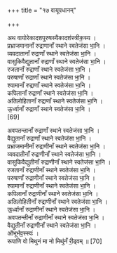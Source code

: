 +++
title = "१७ वायूपधानम्"

+++

अथ वायोरेकादशपुरुषस्यैकादश॑स्त्रीक॒स्य ।  
प्रभ्राजमानानाँ रुद्राणानाँ स्थाने स्वतेज॑सा भा॒नि ।  
व्यवदातानाँ रुद्राणाँ स्थाने स्वतेज॑सा भा॒नि ।  
वासुकिवैद्युतानाँ रुद्राणाँ स्थाने स्वतेज॑सा भा॒नि ।  
रजतानाँ रुद्राणाँ स्थाने स्वतेज॑सा भा॒नि ।  
परुषाणाँ रुद्राणाँ स्थाने स्वतेज॑सा भा॒नि ।  
श्यामानाँ रुद्राणाँ स्थाने स्वतेज॑सा भा॒नि ।  
कपिलानाँ रुद्राणाँ स्थाने स्वतेज॑सा भा॒नि ।  
अतिलोहितानाँ रुद्राणाँ स्थाने स्वतेज॑सा भा॒नि ।  
ऊ॒र्ध्वानाँ रुद्राणाँ स्थाने स्वतेज॑सा भा॒नि ।  
[69]



अवपतन्तानाँ रुद्राणाँ स्थाने स्वतेज॑सा भा॒नि ।  
वैद्युतानाँ रुद्राणाँ स्थाने स्वतेज॑सा भा॒नि ।  
प्रभ्राजमानीनाँ रुद्राणीनाँ स्थाने स्वतेज॑सा भा॒नि ।  
व्यवदातीनाँ रुद्राणीनाँ स्थाने स्वतेज॑सा भा॒नि ।  
वासुकिवैद्युतीनाँ रुद्राणीनाँ स्थाने स्वतेज॑सा भा॒नि ।  
रजतानाँ रुद्राणीनाँ स्थाने स्वतेज॑सा भा॒नि ।  
परुषाणाँ रुद्राणीनाँ स्थाने स्वतेज॑सा भा॒नि ।  
श्यामानाँ रुद्राणीनाँ स्थाने स्वतेज॑सा भा॒नि ।  
कपिलानाँ रुद्राणीनाँ स्थाने स्वतेज॑सा भा॒नि ।  
अतिलोहितीनाँ रुद्राणीनाँ स्थाने स्वतेज॑सा भा॒नि ।  
ऊ॒र्ध्वानाँ रुद्राणीनाँ स्थाने स्वतेज॑सा भा॒नि ।  
अवपतन्तीनाँ रुद्राणीनाँ स्थाने स्वतेज॑सा भा॒नि ।  
वैद्युतीनाँ रुद्राणीनाँ स्थाने स्वतेज॑सा भा॒नि ।  
ओंभूर्भव॒स्स्वः॑ ।  
रूपाणि वो मिथुनं मा नो मिथु॑नँ री॒ढ्वम् ॥ [70]

